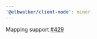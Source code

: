 ```yaml
---
'@elbwalker/client-node': minor
---
```


Mapping support [#429](https://github.com/elbwalker/walkerOS/issues/429)
